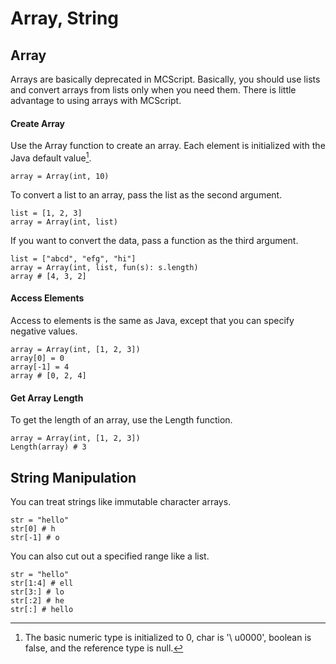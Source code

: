 # Array, String

## Array
Arrays are basically deprecated in MCScript. Basically, you should use lists and convert arrays from lists only when you need them. There is little advantage to using arrays with MCScript.

#### Create Array
Use the Array function to create an array. Each element is initialized with the Java default value[^1].
```
array = Array(int, 10)
```
To convert a list to an array, pass the list as the second argument.
```
list = [1, 2, 3]
array = Array(int, list)
```
If you want to convert the data, pass a function as the third argument.
```
list = ["abcd", "efg", "hi"]
array = Array(int, list, fun(s): s.length)
array # [4, 3, 2]
```
#### Access Elements
Access to elements is the same as Java, except that you can specify negative values.
```
array = Array(int, [1, 2, 3])
array[0] = 0
array[-1] = 4
array # [0, 2, 4]
```
#### Get Array Length
To get the length of an array, use the Length function.
```
array = Array(int, [1, 2, 3])
Length(array) # 3
```
## String Manipulation
You can treat strings like immutable character arrays.
```
str = "hello"
str[0] # h
str[-1] # o
```
You can also cut out a specified range like a list.
```
str = "hello"
str[1:4] # ell
str[3:] # lo
str[:2] # he
str[:] # hello
```
[^1]: The basic numeric type is initialized to 0, char is '\ u0000', boolean is false, and the reference type is null.